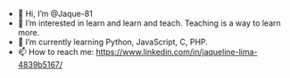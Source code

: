 - 👋 Hi, I’m @Jaque-81
- 👀 I’m interested in learn and learn and teach. Teaching is a way to learn more.
- 🌱 I’m currently learning Python, JavaScript, C, PHP. 
- 📫 How to reach me:  https://www.linkedin.com/in/jaqueline-lima-4839b5167/

<!---
Jaque-81/Jaque-81 is a ✨ special ✨ repository because its `README.md` (this file) appears on your GitHub profile.
You can click the Preview link to take a look at your changes.
--->
